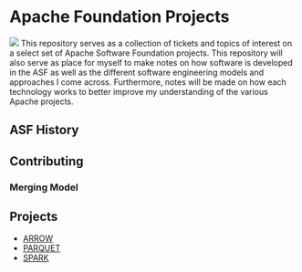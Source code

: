 # Apache Foundation Projects

![](https://upload.wikimedia.org/wikipedia/commons/thumb/d/db/Apache_Software_Foundation_Logo_%282016%29.svg/1200px-Apache_Software_Foundation_Logo_%282016%29.svg.png)
This repository serves as a collection of tickets and topics of interest on a select set of Apache
Software Foundation projects. This repository will also serve as place for myself to make notes on
how software is developed in the ASF as well as the different software engineering models and
approaches I come across. Furthermore, notes will be made on how each technology works to better
improve my understanding of the various Apache projects.

## ASF History

<!--History of ASF here -->

## Contributing

<!--What the common contributing model is, give overview of JIRA -->

### Merging Model

<!--Discuss SPARK and ARROW's merging model. Refer to script that is being used-->

## Projects

- [ARROW](ARROW)
- [PARQUET](PARQUET)
- [SPARK](SPARK)
